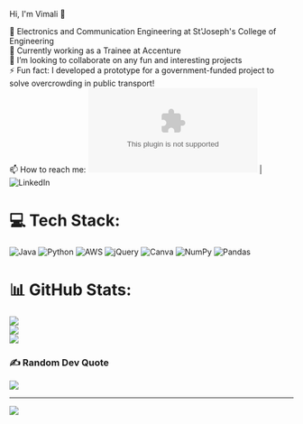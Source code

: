 Hi, I'm Vimali 👋

   🧠 Electronics and Communication Engineering at St'Joseph's College of Engineering<br/>
   🔭 Currently working as a Trainee at Accenture<br/>
   👯 I’m looking to collaborate on any fun and interesting projects<br/>
   ⚡ Fun fact: I developed a prototype for a government-funded project to solve overcrowding in public transport!<br/>
   📫 How to reach me: ![mail](vimali2003.army@gmail.com) | ![LinkedIn](https://www.linkedin.com/in/vimali-s-564405253/)

   
# 💻 Tech Stack:
![Java](https://img.shields.io/badge/java-%23ED8B00.svg?style=for-the-badge&logo=openjdk&logoColor=white) ![Python](https://img.shields.io/badge/python-3670A0?style=for-the-badge&logo=python&logoColor=ffdd54) ![AWS](https://img.shields.io/badge/AWS-%23FF9900.svg?style=for-the-badge&logo=amazon-aws&logoColor=white) ![jQuery](https://img.shields.io/badge/jquery-%230769AD.svg?style=for-the-badge&logo=jquery&logoColor=white) ![Canva](https://img.shields.io/badge/Canva-%2300C4CC.svg?style=for-the-badge&logo=Canva&logoColor=white) ![NumPy](https://img.shields.io/badge/numpy-%23013243.svg?style=for-the-badge&logo=numpy&logoColor=white) ![Pandas](https://img.shields.io/badge/pandas-%23150458.svg?style=for-the-badge&logo=pandas&logoColor=white)
# 📊 GitHub Stats:
![](https://github-readme-stats.vercel.app/api?username=Vimali08&theme=midnight-purple&hide_border=false&include_all_commits=false&count_private=false)<br/>
![](https://nirzak-streak-stats.vercel.app/?user=Vimali08&theme=midnight-purple&hide_border=false)<br/>
![](https://github-readme-stats.vercel.app/api/top-langs/?username=Vimali08&theme=midnight-purple&hide_border=false&include_all_commits=false&count_private=false&layout=compact)

### ✍️ Random Dev Quote
![](https://quotes-github-readme.vercel.app/api?type=vetical&theme=tokyonight)

---
[![](https://visitcount.itsvg.in/api?id=Vimali08&icon=0&color=8)](https://visitcount.itsvg.in)

<!-- Proudly created with GPRM ( https://gprm.itsvg.in ) -->
